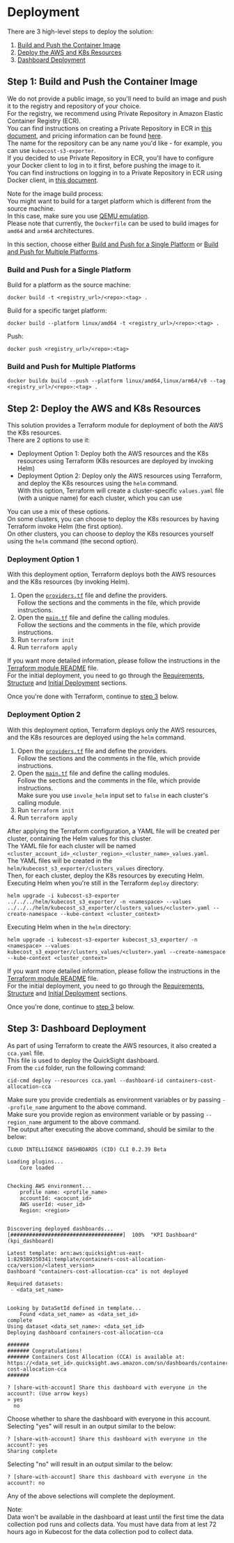 # Deployment

There are 3 high-level steps to deploy the solution:

1. [Build and Push the Container Image](#step-1-build-and-push-the-container-image)
2. [Deploy the AWS and K8s Resources](#step-2-deploy-the-aws-and-k8s-resources)
3. [Dashboard Deployment](#step-3-dashboard-deployment)

## Step 1: Build and Push the Container Image

We do not provide a public image, so you'll need to build an image and push it to the registry and repository of your choice.  
For the registry, we recommend using Private Repository in Amazon Elastic Container Registry (ECR).  
You can find instructions on creating a Private Repository in ECR in [this document](https://docs.aws.amazon.com/AmazonECR/latest/userguide/repository-create.html), and pricing information can be found [here](https://aws.amazon.com/ecr/pricing/).  
The name for the repository can be any name you'd like - for example, you can use `kubecost-s3-exporter`.  
If you decided to use Private Repository in ECR, you'll have to configure your Docker client to log in to it first, before pushing the image to it.  
You can find instructions on logging in to a Private Repository in ECR using Docker client, in [this document](https://docs.aws.amazon.com/AmazonECR/latest/userguide/registry_auth.html).  

Note for the image build process:  
You might want to build for a target platform which is different from the source machine.  
In this case, make sure you use [QEMU emulation](https://docs.docker.com/build/building/multi-platform/#qemu).  
Please note that currently, the `Dockerfile` can be used to build images for `amd64` and `arm64` architectures.

In this section, choose either [Build and Push for a Single Platform](#build-and-push-for-a-single-platform) or [Build and Push for Multiple Platforms](#build-and-push-for-multiple-platforms).

### Build and Push for a Single Platform

Build for a platform as the source machine:

    docker build -t <registry_url>/<repo>:<tag> .

Build for a specific target platform:

    docker build --platform linux/amd64 -t <registry_url>/<repo>:<tag> .

Push:

    docker push <registry_url>/<repo>:<tag>

### Build and Push for Multiple Platforms

    docker buildx build --push --platform linux/amd64,linux/arm64/v8 --tag <registry_url>/<repo>:<tag> .

## Step 2: Deploy the AWS and K8s Resources

This solution provides a Terraform module for deployment of both the AWS the K8s resources.  
There are 2 options to use it:
* Deployment Option 1: Deploy both the AWS resources and the K8s resources using Terraform (K8s resources are deployed by invoking Helm)
* Deployment Option 2: Deploy only the AWS resources using Terraform, and deploy the K8s resources using the `helm` command.  
With this option, Terraform will create a cluster-specific `values.yaml` file (with a unique name) for each cluster, which you can use

You can use a mix of these options.  
On some clusters, you can choose to deploy the K8s resources by having Terraform invoke Helm (the first option).  
On other clusters, you can choose to deploy the K8s resources yourself using the `helm` command (the second option).

### Deployment Option 1

With this deployment option, Terraform deploys both the AWS resources and the K8s resources (by invoking Helm).

1. Open the [`providers.tf`](terraform/terraform-aws-cca/providers.tf) file and define the providers.  
Follow the sections and the comments in the file, which provide instructions.
2. Open the [`main.tf`](terraform/terraform-aws-cca/main.tf) file and define the calling modules.  
Follow the sections and the comments in the file, which provide instructions.
3. Run `terraform init`
4. Run `terraform apply`

If you want more detailed information, please follow the instructions in the [Terraform module README](terraform/terraform-aws-cca/README.md) file.  
For the initial deployment, you need to go through the [Requirements](terraform/terraform-aws-cca/README.md/.#requirements), [Structure](terraform/terraform-aws-cca/README.md/.#structure) and [Initial Deployment](terraform/terraform-aws-cca/README.md/.#initial-deployment) sections.  

Once you're done with Terraform, continue to [step 3](#step-3-dashboard-deployment) below.

### Deployment Option 2

With this deployment option, Terraform deploys only the AWS resources, and the K8s resources are deployed using the `helm` command.

1. Open the [`providers.tf`](terraform/terraform-aws-cca/providers.tf) file and define the providers.  
Follow the sections and the comments in the file, which provide instructions.
2. Open the [`main.tf`](terraform/terraform-aws-cca/main.tf) file and define the calling modules.  
Follow the sections and the comments in the file, which provide instructions.  
Make sure you use `invole_helm` input set to `false` in each cluster's calling module.
3. Run `terraform init`
4. Run `terraform apply`

After applying the Terraform configuration, a YAML file will be created per cluster, containing the Helm values for this cluster.  
The YAML file for each cluster will be named `<cluster_account_id>_<cluster_region>_<cluster_name>_values.yaml`.  
The YAML files will be created in the `helm/kubecost_s3_exporter/clusters_values` directory.  
Then, for each cluster, deploy the K8s resources by executing Helm.  
Executing Helm when you're still in the Terraform `deploy` directory:

    helm upgrade -i kubecost-s3-exporter ../../../helm/kubecost_s3_exporter/ -n <namespace> --values ../../../helm/kubecost_s3_exporter/clusters_values/<cluster>.yaml --create-namespace --kube-context <cluster_context>

Executing Helm when in the `helm` directory:

    helm upgrade -i kubecost-s3-exporter kubecost_s3_exporter/ -n <namespace> --values kubecost_s3_exporter/clusters_values/<cluster>.yaml --create-namespace --kube-context <cluster_context>

If you want more detailed information, please follow the instructions in the [Terraform module README](terraform/terraform-aws-cca/README.md) file.  
For the initial deployment, you need to go through the [Requirements](terraform/terraform-aws-cca/README.md/.#requirements), [Structure](terraform/terraform-aws-cca/README.md/.#structure) and [Initial Deployment](terraform/terraform-aws-cca/README.md/.#initial-deployment) sections.

Once you're done, continue to [step 3](#step-3-dashboard-deployment) below.

## Step 3: Dashboard Deployment

As part of using Terraform to create the AWS resources, it also created a `cca.yaml` file.  
This file is used to deploy the QuickSight dashboard.  
From the `cid` folder, run the following command:

    cid-cmd deploy --resources cca.yaml --dashboard-id containers-cost-allocation-cca  

Make sure you provide credentials as environment variables or by passing `--profile_name` argument to the above command.  
Make sure you provide region as environment variable or by passing `--region_name` argument to the above command.  
The output after executing the above command, should be similar to the below:

    CLOUD INTELLIGENCE DASHBOARDS (CID) CLI 0.2.39 Beta
    
    Loading plugins...
        Core loaded
    
    
    Checking AWS environment...
        profile name: <profile_name>
        accountId: <acocunt_id>
        AWS userId: <user_id>
        Region: <region>
    
    
    Discovering deployed dashboards...  [####################################]  100%  "KPI Dashboard" (kpi_dashboard)
    
    Latest template: arn:aws:quicksight:us-east-1:829389350341:template/containers-cost-allocation-cca/version/<latest_version>
    Dashboard "containers-cost-allocation-cca" is not deployed
    
    Required datasets:
     - <data_set_name>
    
    
    Looking by DataSetId defined in template...
        Found <data_set_name> as <data_set_id>
    complete
    Using dataset <data_set_name>: <data_set_id>
    Deploying dashboard containers-cost-allocation-cca
    
    #######
    ####### Congratulations!
    ####### Containers Cost Allocation (CCA) is available at: https://<data_set_id>.quicksight.aws.amazon.com/sn/dashboards/containers-cost-allocation-cca
    #######

    ? [share-with-account] Share this dashboard with everyone in the account?: (Use arrow keys)
    » yes
      no

Choose whether to share the dashboard with everyone in this account.  
Selecting "yes" will result in an output similar to the below:

    ? [share-with-account] Share this dashboard with everyone in the account?: yes
    Sharing complete

Selecting "no" will result in an output similar to the below:

    ? [share-with-account] Share this dashboard with everyone in the account?: no


Any of the above selections will complete the deployment.  

Note:  
Data won't be available in the dashboard at least until the first time the data collection pod runs and collects data.
You must have data from at lest 72 hours ago in Kubecost for the data collection pod to collect data.